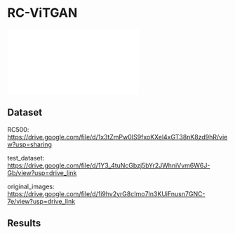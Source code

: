 # RC-ViTGAN
![这是图片](/assets/fig2.pdf "Overview of RC-ViTGAN![image](https://github.com/tsz12/RC-ViTGAN/assets/65204135/c506ef40-cb1f-47f5-bcb6-5e687f808261)
")
## Dataset
RC500: https://drive.google.com/file/d/1x3tZmPw0IS9fxoKXel4xGT38nK8zd9hR/view?usp=sharing  

test_dataset: https://drive.google.com/file/d/1Y3_4tuNcGbzj5bYr2JWhniVvm6W6J-Gb/view?usp=drive_link  

original_images: https://drive.google.com/file/d/1i9hv2yrG8cImo7In3KUiFnusn7GNC-7e/view?usp=drive_link  
## Results
